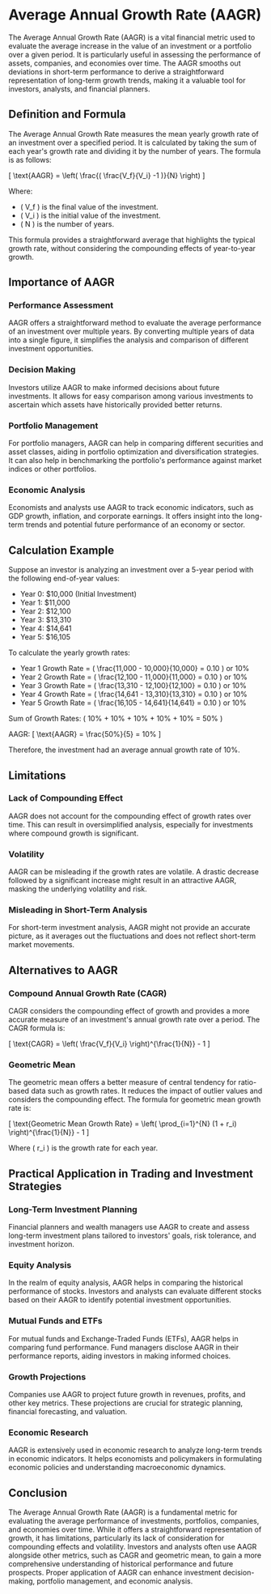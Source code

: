 # Average Annual Growth Rate (AAGR)

The Average Annual Growth Rate (AAGR) is a vital financial metric used to evaluate the average increase in the value of an investment or a portfolio over a given period. It is particularly useful in assessing the performance of assets, companies, and economies over time. The AAGR smooths out deviations in short-term performance to derive a straightforward representation of long-term growth trends, making it a valuable tool for investors, analysts, and financial planners.

## Definition and Formula

The Average Annual Growth Rate measures the mean yearly growth rate of an investment over a specified period. It is calculated by taking the sum of each year's growth rate and dividing it by the number of years. The formula is as follows:

\[ \text{AAGR} = \left( \frac{( \frac{V_f}{V_i} -1 )}{N} \right) \]

Where:
- \( V_f \) is the final value of the investment.
- \( V_i \) is the initial value of the investment.
- \( N \) is the number of years.

This formula provides a straightforward average that highlights the typical growth rate, without considering the compounding effects of year-to-year growth.

## Importance of AAGR

### Performance Assessment

AAGR offers a straightforward method to evaluate the average performance of an investment over multiple years. By converting multiple years of data into a single figure, it simplifies the analysis and comparison of different investment opportunities.

### Decision Making

Investors utilize AAGR to make informed decisions about future investments. It allows for easy comparison among various investments to ascertain which assets have historically provided better returns.

### Portfolio Management

For portfolio managers, AAGR can help in comparing different securities and asset classes, aiding in portfolio optimization and diversification strategies. It can also help in benchmarking the portfolio's performance against market indices or other portfolios.

### Economic Analysis

Economists and analysts use AAGR to track economic indicators, such as GDP growth, inflation, and corporate earnings. It offers insight into the long-term trends and potential future performance of an economy or sector.

## Calculation Example

Suppose an investor is analyzing an investment over a 5-year period with the following end-of-year values:

- Year 0: $10,000 (Initial Investment)
- Year 1: $11,000
- Year 2: $12,100
- Year 3: $13,310
- Year 4: $14,641
- Year 5: $16,105

To calculate the yearly growth rates:
- Year 1 Growth Rate = \( \frac{11,000 - 10,000}{10,000} = 0.10 \) or 10%
- Year 2 Growth Rate = \( \frac{12,100 - 11,000}{11,000} = 0.10 \) or 10%
- Year 3 Growth Rate = \( \frac{13,310 - 12,100}{12,100} = 0.10 \) or 10%
- Year 4 Growth Rate = \( \frac{14,641 - 13,310}{13,310} = 0.10 \) or 10%
- Year 5 Growth Rate = \( \frac{16,105 - 14,641}{14,641} = 0.10 \) or 10%

Sum of Growth Rates:
\( 10\% + 10\% + 10\% + 10\% + 10\% = 50\% \)

AAGR:
\[ \text{AAGR} = \frac{50\%}{5} = 10\% \]

Therefore, the investment had an average annual growth rate of 10%.

## Limitations

### Lack of Compounding Effect

AAGR does not account for the compounding effect of growth rates over time. This can result in oversimplified analysis, especially for investments where compound growth is significant.

### Volatility

AAGR can be misleading if the growth rates are volatile. A drastic decrease followed by a significant increase might result in an attractive AAGR, masking the underlying volatility and risk.

### Misleading in Short-Term Analysis

For short-term investment analysis, AAGR might not provide an accurate picture, as it averages out the fluctuations and does not reflect short-term market movements.

## Alternatives to AAGR

### Compound Annual Growth Rate (CAGR)

CAGR considers the compounding effect of growth and provides a more accurate measure of an investment's annual growth rate over a period. The CAGR formula is:

\[ \text{CAGR} = \left( \frac{V_f}{V_i} \right)^{\frac{1}{N}} - 1 \]

### Geometric Mean

The geometric mean offers a better measure of central tendency for ratio-based data such as growth rates. It reduces the impact of outlier values and considers the compounding effect. The formula for geometric mean growth rate is:

\[ \text{Geometric Mean Growth Rate} = \left( \prod_{i=1}^{N} (1 + r_i) \right)^{\frac{1}{N}} - 1 \]

Where \( r_i \) is the growth rate for each year.

## Practical Application in Trading and Investment Strategies

### Long-Term Investment Planning

Financial planners and wealth managers use AAGR to create and assess long-term investment plans tailored to investors' goals, risk tolerance, and investment horizon.

### Equity Analysis

In the realm of equity analysis, AAGR helps in comparing the historical performance of stocks. Investors and analysts can evaluate different stocks based on their AAGR to identify potential investment opportunities.

### Mutual Funds and ETFs

For mutual funds and Exchange-Traded Funds (ETFs), AAGR helps in comparing fund performance. Fund managers disclose AAGR in their performance reports, aiding investors in making informed choices.

### Growth Projections

Companies use AAGR to project future growth in revenues, profits, and other key metrics. These projections are crucial for strategic planning, financial forecasting, and valuation.

### Economic Research

AAGR is extensively used in economic research to analyze long-term trends in economic indicators. It helps economists and policymakers in formulating economic policies and understanding macroeconomic dynamics.

## Conclusion

The Average Annual Growth Rate (AAGR) is a fundamental metric for evaluating the average performance of investments, portfolios, companies, and economies over time. While it offers a straightforward representation of growth, it has limitations, particularly its lack of consideration for compounding effects and volatility. Investors and analysts often use AAGR alongside other metrics, such as CAGR and geometric mean, to gain a more comprehensive understanding of historical performance and future prospects. Proper application of AAGR can enhance investment decision-making, portfolio management, and economic analysis.